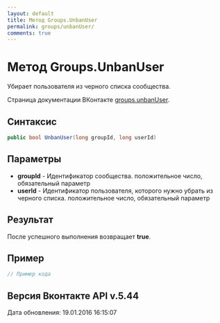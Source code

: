 ```yaml
---
layout: default
title: Метод Groups.UnbanUser
permalink: groups/unbanUser/
comments: true
---
```

# Метод Groups.UnbanUser
Убирает пользователя из черного списка сообщества.

Страница документации ВКонтакте [groups.unbanUser](https://vk.com/dev/groups.unbanUser).
## Синтаксис
``` csharp
public bool UnbanUser(long groupId, long userId)
```

## Параметры
+ **groupId** - Идентификатор сообщества. положительное число, обязательный параметр
+ **userId** - Идентификатор пользователя, которого нужно убрать из черного списка. положительное число, обязательный параметр

## Результат
После успешного выполнения возвращает **true**.

## Пример
``` csharp
// Пример кода
```

## Версия Вконтакте API v.5.44
Дата обновления: 19.01.2016 16:15:07

